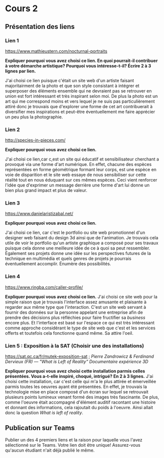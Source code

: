 # Cours 2
## Présentation des liens

### Lien 1 
https://www.mathieustern.com/nocturnal-portraits

**Expliquer pourquoi vous avez choisi ce lien. En quoi pourrait-il contribuer à votre démarche artistique? Pourquoi vous intéresse-t-il? Écrire 2 à 3 lignes par lien.**

J'ai choisi ce lien puisque c'était un site web d'un artiste faisant majoritairment de la photo et que son style consistant à intégrer et superposer des éléments ensemble qui ne devraient pas se retrouver en union est fort intéressant et très inspirant selon moi. De plus la photo est un art qui me correspond moins et vers lequel je ne suis pas particulièrement attiré donc je trouvais que d'explorer une forme de cet art contribuerait à diversifier mes inspirations et peut-être éventuellement me faire apprécier un peu plus la photographie.

### Lien 2 
http://species-in-pieces.com/

**Expliquer pourquoi vous avez choisi ce lien.**

J'ai choisi ce lien,car c,est un site qui éducatif et sensibilisateur cherchant a provoqué via une forme d'art numérique. En effet, chacune des espèces représentées en forme géométrique formant leur corps, est une espèce en voie de disparition et le site web essaye de nous sensibiliser sur cette réalité tout en nous éduquant sur ces mêmes espèces. Ceci vient renforcer l'idée que d'exprimer un message derrière une forme d'art lui donne un bien plus grand impact et plus de valeur.

### Lien 3 
https://www.danielaristizabal.net/

**Expliquer pourquoi vous avez choisi ce lien.**

J'ai choisi ce lien, car c'est le portfolio ou site web promotionnel d'un designer web faisant du design 3d ainsi que de l'animation. Je trouvais cela utile de voir le portfolio qu'un artiste graphique a composé pour ses travaux puisque cela donne une meilleure idée de ce à quoi sa peut ressembler. Également ses projets donne une idée sur les perspectives futures de la technique en multimédia et quels genres de projets je pourrais éventuellement accomplir. Énumère des possibilités.

### Lien 4 
https://www.ringba.com/caller-profile/

**Expliquer pourquoi vous avez choisi ce lien.**
J'ai choisi ce site web pour la simple raison que je trouvais l'interface assez amusante et plaisante à regarder aux même type que l'interaction. C'est un site web servant à fournir des données sur la personne appelant une entreprise afin de prendre des décisions plus réfléchies pour faire fructifier sa *business* encore plus. Et l'interface est basé sur l'espace ce qui est très intéressant comme approche considérant le type de site web que c'est et les services offerts et toutefois cela fonctionne quand même. Sa attire l'oeil.

### Lien 5 : Exposition à la SAT (Choisir une des installations)
https://sat.qc.ca/fr/mutek-exposition-sat ;   *Pierre Zandrowicz & Ferdinand Dervieux (FR) — "What is Left of Reality" Documentaire expérience 3D*

**Expliquer pourquoi vous avez choisi cette installation parmis celles présentées. Vous a-t-elle inspiré, choqué, intrigué? En 2 à 3 lignes.** 
J'ai choisi cette installation, car c'est celle qui m'a le plus attirée et émerveillée parmis toutes les oeuvres ayant été présentées. En effet, je trouvais la technologie mise en place composé d'un écran sur lequel se retrouvait plusieurs points lumineux venant formé des images très fascinante. De plus, comme l'oeuvre était accompagné d'élément auditif racontant une histoire et donnant des informations, cela rajoutait du poids à l'oeuvre. Ainsi allait donc la question *What is left of reality*.
## Publication sur Teams
Publier un des 4 premiers liens et la raison pour laquelle vous l'avez sélectionné sur le Teams. Votre lien doit être unique! Assurez-vous qu'aucun étudiant n'ait déjà publié le même. 

